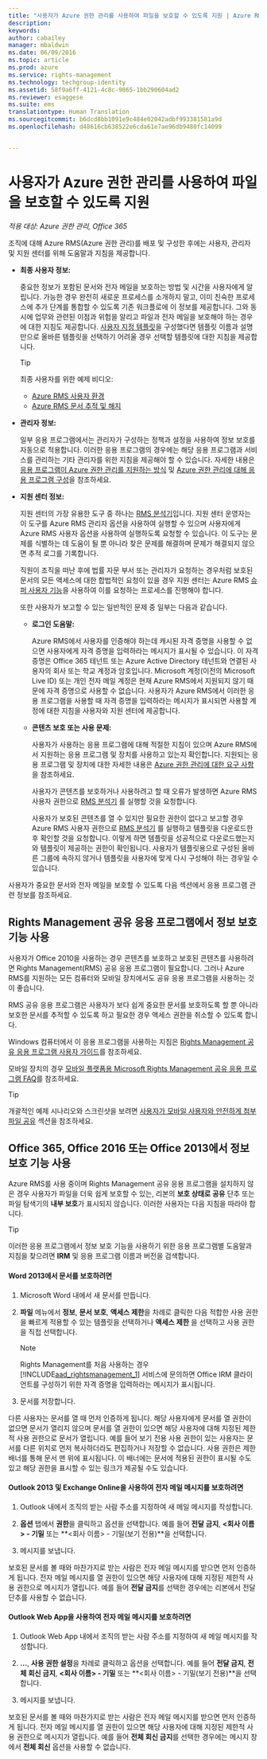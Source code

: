 ```yaml
---
title: "사용자가 Azure 권한 관리를 사용하여 파일을 보호할 수 있도록 지원 | Azure RMS"
description: 
keywords: 
author: cabailey
manager: mbaldwin
ms.date: 06/09/2016
ms.topic: article
ms.prod: azure
ms.service: rights-management
ms.technology: techgroup-identity
ms.assetid: 58f9a6ff-4121-4c8c-9865-1bb290604ad2
ms.reviewer: esaggese
ms.suite: ems
translationtype: Human Translation
ms.sourcegitcommit: b6dcd8bb1091e9c484e02042adbf993381581a9d
ms.openlocfilehash: d48616cb638522e6cda61e7ae96db9480fc14099


---
```


# 사용자가 Azure 권한 관리를 사용하여 파일을 보호할 수 있도록 지원

*적용 대상: Azure 권한 관리, Office 365*

조직에 대해 Azure RMS(Azure 권한 관리)를 배포 및 구성한 후에는 사용자, 관리자 및 지원 센터를 위해 도움말과 지침을 제공합니다.

-   **최종 사용자 정보:**

    중요한 정보가 포함된 문서와 전자 메일을 보호하는 방법 및 시간을 사용자에게 알립니다. 가능한 경우 완전히 새로운 프로세스를 소개하지 말고, 이미 친숙한 프로세스에 추가 단계를 통합할 수 있도록 기존 워크플로에 이 정보를 제공합니다. 그와 동시에 업무와 관련된 이점과 위험을 알리고 파일과 전자 메일을 보호해야 하는 경우에 대한 지침도 제공합니다. [사용자 지정 템플릿](configure-custom-templates.md)을 구성했다면 템플릿 이름과 설명만으로 올바른 템플릿을 선택하기 어려울 경우 선택할 템플릿에 대한 지침을 제공합니다.

    > [!TIP]
    > 최종 사용자를 위한 예제 비디오:
    >
    > -   [Azure RMS 사용자 환경](http://channel9.msdn.com/Series/Information-Protection/Azure-RMS-user-experience)
    > -   [Azure RMS 문서 추적 및 해지](http://channel9.msdn.com/Series/Information-Protection/Azure-RMS-Document-Tracking-and-Revocation)

-   **관리자 정보:**

    일부 응용 프로그램에서는 관리자가 구성하는 정책과 설정을 사용하여 정보 보호를 자동으로 적용합니다. 이러한 응용 프로그램의 경우에는 해당 응용 프로그램과 서비스를 관리하는 기타 관리자를 위한 지침을 제공해야 할 수 있습니다. 자세한 내용은 [응용 프로그램이 Azure 권한 관리를 지원하는 방식](../understand-explore/applications-support.md) 및 [Azure 권한 관리에 대해 응용 프로그램 구성](configure-applications.md)을 참조하세요.

-   **지원 센터 정보:**

    지원 센터의 가장 유용한 도구 중 하나는 [RMS 분석기](https://www.microsoft.com/en-us/download/details.aspx?id=46437)입니다. 지원 센터 운영자는 이 도구를 Azure RMS 관리자 옵션을 사용하여 실행할 수 있으며 사용자에게 Azure RMS 사용자 옵션을 사용하여 실행하도록 요청할 수 있습니다. 이 도구는 문제를 식별하는 데 도움이 될 뿐 아니라 찾은 문제를 해결하며 문제가 해결되지 않으면 추적 로그를 기록합니다.

    직원이 조직을 떠난 후에 법률 자문 부서 또는 관리자가 요청하는 경우처럼 보호된 문서의 모든 액세스에 대한 합법적인 요청이 있을 경우 지원 센터는 Azure RMS [슈퍼 사용자 기능](configure-super-users.md)을 사용하여 이를 요청하는 프로세스를 진행해야 합니다.

    또한 사용자가 보고할 수 있는 일반적인 문제 중 일부는 다음과 같습니다.

    -   **로그인 도움말:**

        Azure RMS에서 사용자를 인증해야 하는데 캐시된 자격 증명을 사용할 수 없으면 사용자에게 자격 증명을 입력하라는 메시지가 표시될 수 있습니다. 이 자격 증명은 Office 365 테넌트 또는 Azure Active Directory 테넌트와 연결된 사용자의 회사 또는 학교 계정과 암호입니다. Microsoft 계정(이전의 Microsoft Live ID) 또는 개인 전자 메일 계정은 현재 Azure RMS에서 지원되지 않기 때문에 자격 증명으로 사용할 수 없습니다. 사용자가 Azure RMS에서 이러한 응용 프로그램을 사용할 때 자격 증명을 입력하라는 메시지가 표시되면 사용할 계정에 대한 지침을 사용자와 지원 센터에 제공합니다.

    -   **콘텐츠 보호 또는 사용 문제:**

        사용자가 사용하는 응용 프로그램에 대해 적절한 지침이 있으며 Azure RMS에서 지원하는 응용 프로그램 및 장치를 사용하고 있는지 확인합니다. 지원되는 응용 프로그램 및 장치에 대한 자세한 내용은 [Azure 권한 관리에 대한 요구 사항](../get-started/requirements-azure-rms.md)을 참조하세요.

        사용자가 콘텐츠를 보호하거나 사용하려고 할 때 오류가 발생하면 Azure RMS 사용자 권한으로 [RMS 분석기](https://www.microsoft.com/en-us/download/details.aspx?id=46437) 를 실행할 것을 요청합니다.

        사용자가 보호된 콘텐츠를 열 수 있지만 필요한 권한이 없다고 보고할 경우 Azure RMS 사용자 권한으로 [RMS 분석기](https://www.microsoft.com/en-us/download/details.aspx?id=46437) 를 실행하고 템플릿을 다운로드한 후 확인할 것을 요청합니다. 이렇게 하면 템플릿을 성공적으로 다운로드했는지와 템플릿이 제공하는 권한이 확인됩니다. 사용자가 템플릿용으로 구성된 올바른 그룹에 속하지 않거나 템플릿을 사용자에 맞게 다시 구성해야 하는 경우일 수 있습니다.

사용자가 중요한 문서와 전자 메일을 보호할 수 있도록 다음 섹션에서 응용 프로그램 관련 정보를 참조하세요.

## Rights Management 공유 응용 프로그램에서 정보 보호 기능 사용
사용자가 Office 2010을 사용하는 경우 콘텐츠를 보호하고 보호된 콘텐츠를 사용하려면 Rights Management(RMS) 공유 응용 프로그램이 필요합니다. 그러나 Azure RMS를 지원하는 모든 컴퓨터와 모바일 장치에서도 공유 응용 프로그램을 사용하는 것이 좋습니다.

RMS 공유 응용 프로그램은 사용자가 보다 쉽게 중요한 문서를 보호하도록 할 뿐 아니라 보호한 문서를 추적할 수 있도록 하고 필요한 경우 액세스 권한을 취소할 수 있도록 합니다.

Windows 컴퓨터에서 이 응용 프로그램을 사용하는 지침은 [Rights Management 공유 응용 프로그램 사용자 가이드](../rms-client/sharing-app-user-guide.md)를 참조하세요.

모바일 장치의 경우 [모바일 플랫폼용 Microsoft Rights Management 공유 응용 프로그램 FAQ](http://technet.microsoft.com/dn451248)를 참조하세요.

> [!TIP]
> 개괄적인 예제 시나리오와 스크린샷을 보려면 [사용자가 모바일 사용자와 안전하게 첨부 파일 공유](../understand-explore/what-admins-users-see.md#users-safely-share-attachments-with-mobile-users) 섹션을 참조하세요.

## Office 365, Office 2016 또는 Office 2013에서 정보 보호 기능 사용
Azure RMS를 사용 중이며 Rights Management 공유 응용 프로그램을 설치하지 않은 경우 사용자가 파일을 더욱 쉽게 보호할 수 있는, 리본의 **보호 상태로 공유** 단추 또는 파일 탐색기의  **내부 보호**가 표시되지 않습니다. 이러한 사용자는 다음 지침을 따라야 합니다.

> [!TIP]
> 이러한 응용 프로그램에서 정보 보호 기능을 사용하기 위한 응용 프로그램별 도움말과 지침을 찾으려면 **IRM** 및 응용 프로그램 이름과 버전을 검색합니다.

#### Word 2013에서 문서를 보호하려면

1.  Microsoft Word 내에서 새 문서를 만듭니다.

2.  **파일** 메뉴에서 **정보**, **문서 보호**, **액세스 제한**을 차례로 클릭한 다음 적합한 사용 권한을 빠르게 적용할 수 있는 템플릿을 선택하거나 **액세스 제한** 을 선택하고 사용 권한을 직접 선택합니다.

    > [!NOTE]
    > Rights Management를 처음 사용하는 경우 [!INCLUDE[aad_rightsmanagement_1](../includes/aad_rightsmanagement_1_md.md)] 서비스에 문의하면 Office IRM 클라이언트를 구성하기 위한 자격 증명을 입력하라는 메시지가 표시됩니다.

3.  문서를 저장합니다.

다른 사용자는 문서를 열 때 먼저 인증하게 됩니다. 해당 사용자에게 문서를 열 권한이 없으면 문서가 열리지 않으며 문서를 열 권한이 있으면 해당 사용자에 대해 지정된 제한적 사용 권한으로 문서가 열립니다. 예를 들어 보기 전용 사용 권한이 있는 사용자는 문서를 다른 위치로 먼저 복사하더라도 편집하거나 저장할 수 없습니다. 사용 권한은 제한 배너를 통해 문서 맨 위에 표시됩니다. 이 배너에는 문서에 적용된 권한이 표시될 수도 있고 해당 권한을 표시할 수 있는 링크가 제공될 수도 있습니다.

#### Outlook 2013 및 Exchange Online을 사용하여 전자 메일 메시지를 보호하려면

1.  Outlook 내에서 조직의 받는 사람 주소를 지정하여 새 메일 메시지를 작성합니다.

2.  **옵션** 탭에서 **권한**을 클릭하고 옵션을 선택합니다. 예를 들어 **전달 금지**, **&lt;회사 이름&gt; - 기밀** 또는 **&lt;회사 이름&gt; - 기밀(보기 전용)**을 선택합니다.

3.  메시지를 보냅니다.

보호된 문서를 볼 때와 마찬가지로 받는 사람은 전자 메일 메시지를 받으면 먼저 인증하게 됩니다. 전자 메일 메시지를 열 권한이 있으면 해당 사용자에 대해 지정된 제한적 사용 권한으로 메시지가 열립니다. 예를 들어 **전달 금지**를 선택한 경우에는 리본에서 전달 단추를 사용할 수 없습니다.

#### Outlook Web App을 사용하여 전자 메일 메시지를 보호하려면

1.  Outlook Web App 내에서 조직의 받는 사람 주소를 지정하여 새 메일 메시지를 작성합니다.

2.  **…**, **사용 권한 설정**을 차례로 클릭하고 옵션을 선택합니다. 예를 들어 **전달 금지**, **전체 회신 금지**, **&lt;회사 이름&gt; - 기밀** 또는 **&lt;회사 이름&gt; - 기밀(보기 전용)**을 선택합니다.

3.  메시지를 보냅니다.

보호된 문서를 볼 때와 마찬가지로 받는 사람은 전자 메일 메시지를 받으면 먼저 인증하게 됩니다. 전자 메일 메시지를 열 권한이 있으면 해당 사용자에 대해 지정된 제한적 사용 권한으로 메시지가 열립니다. 예를 들어 **전체 회신 금지**를 선택한 경우에는 메시지 창에서 **전체 회신** 옵션을 사용할 수 없습니다.





<!--HONumber=Jun16_HO4-->


